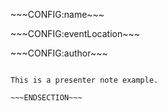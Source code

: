 <!SLIDE[bg=global/_images/backgrounds/pp_strasse_bunt_kl.jpg]>

<div class="title-name"><p>~~~CONFIG:name~~~</p></div>
<div class="title-eventlocation"><p>~~~CONFIG:eventLocation~~~</p></div>
<div class="title-author"><p>~~~CONFIG:author~~~</p></div>

~~~SECTION:notes~~~

This is a presenter note example.

~~~ENDSECTION~~~
